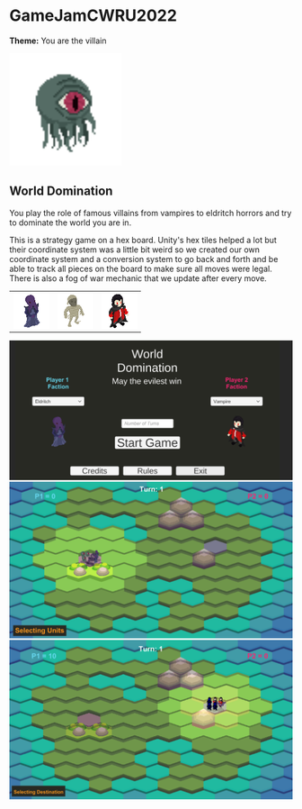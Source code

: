 # GameJamCWRU2022

**Theme:** You are the villain


<img src="Assets/CameronSandBox/Sprites/eyeguy.png" alt="cover" width="200"/>

## World Domination

You play the role of famous villains from vampires to eldritch horrors and try to dominate the world you are in.

This is a strategy game on a hex board. Unity's hex tiles helped a lot but their coordinate system was a little bit weird so we created our own coordinate system and a conversion system to go back and forth and be able to track all pieces on the board to make sure all moves were legal. There is also a fog of war mechanic that we update after every move.

|                                                   |                                              |                                                   |
| ------------------------------------------------- | -------------------------------------------- | ------------------------------------------------- |
| ![](Assets/CameronSandBox/Sprites/mindflayer.png) | ![](Assets/CameronSandBox/Sprites/mummy.png) | ![](Assets/CameronSandBox/Sprites/vampsprite.png) |


![startpage](images/startpage.png)
![p1 turn](images/p1turn.png)
![p2 turn](images/p2turn.png)